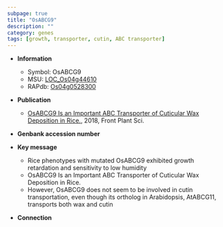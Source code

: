 ```yaml
---
subpage: true
title: "OsABCG9"
description: ""
category: genes
tags: [growth, transporter, cutin, ABC transporter]
---
```


* **Information**  
    + Symbol: OsABCG9  
    + MSU: [LOC_Os04g44610](http://rice.plantbiology.msu.edu/cgi-bin/ORF_infopage.cgi?orf=LOC_Os04g44610)  
    + RAPdb: [Os04g0528300](http://rapdb.dna.affrc.go.jp/viewer/gbrowse_details/irgsp1?name=Os04g0528300)  

* **Publication**  
    + [OsABCG9 Is an Important ABC Transporter of Cuticular Wax Deposition in Rice.](http://www.ncbi.nlm.nih.gov/pubmed?term=OsABCG9+Is+an+Important+ABC+Transporter+of+Cuticular+Wax+Deposition+in+Rice.%5BTitle%5D), 2018, Front Plant Sci.

* **Genbank accession number**  

* **Key message**  
    + Rice phenotypes with mutated OsABCG9 exhibited growth retardation and sensitivity to low humidity
    + OsABCG9 Is an Important ABC Transporter of Cuticular Wax Deposition in Rice.
    + However, OsABCG9 does not seem to be involved in cutin transportation, even though its ortholog in Arabidopsis, AtABCG11, transports both wax and cutin

* **Connection**  




